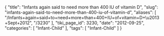 {
    "title": "Infants again said to need more than 400 IU of vitamin D",
    "slug": "infants-again-said-to-need-more-than-400-iu-of-vitamin-d",
    "aliases": [
        "/Infants+again+said+to+need+more+than+400+IU+of+vitamin+D+\u2013+Sept+2012",
        "/3230"
    ],
    "tiki_page_id": 3230,
    "date": "2012-09-25",
    "categories": [
        "Infant-Child"
    ],
    "tags": [
        "Infant-Child"
    ]
}